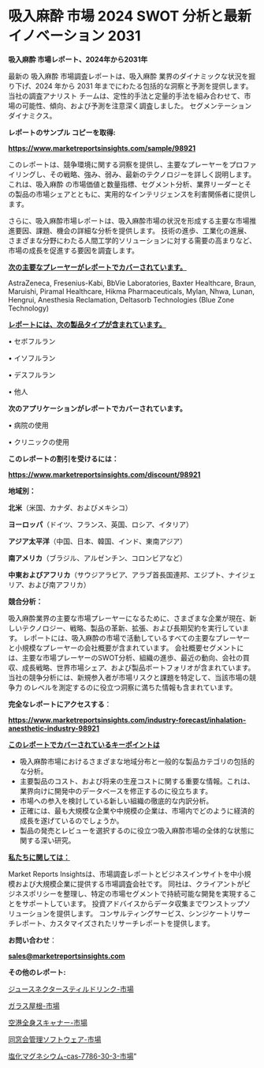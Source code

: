 # 吸入麻酔 市場 2024 SWOT 分析と最新イノベーション 2031

<strong>吸入麻酔 市場レポート、2024年から2031年</strong>

最新の 吸入麻酔 市場調査レポートは、吸入麻酔 業界のダイナミックな状況を掘り下げ、2024 年から 2031 年までにわたる包括的な洞察と予測を提供します。当社の調査アナリスト チームは、定性的手法と定量的手法を組み合わせて、市場の可能性、傾向、および予測を注意深く調査しました。 セグメンテーションダイナミクス。



<strong>レポートのサンプル コピーを取得:</strong> <a href=https://www.marketreportsinsights.com/sample/98921>

<strong><u>https://www.marketreportsinsights.com/sample/98921</u></strong></a>

このレポートは、競争環境に関する洞察を提供し、主要なプレーヤーをプロファイリングし、その戦略、強み、弱み、最新のテクノロジーを詳しく説明します。 これは、吸入麻酔 の市場価値と数量指標、セグメント分析、業界リーダーとその製品の市場シェアとともに、実用的なインテリジェンスを利害関係者に提供します。

さらに、吸入麻酔市場レポートは、吸入麻酔市場の状況を形成する主要な市場推進要因、課題、機会の詳細な分析を提供します。 技術の進歩、工業化の進展、さまざまな分野にわたる人間工学的ソリューションに対する需要の高まりなど、市場の成長を促進する要因を調査します。



<strong><u>次の主要なプレーヤーがレポートでカバーされています。</u></strong>

AstraZeneca, Fresenius-Kabi, BbVie Laboratories, Baxter Healthcare, Braun, Maruishi, Piramal Healthcare, Hikma Pharmaceuticals, Mylan, Nhwa, Lunan, Hengrui, Anesthesia Reclamation, Deltasorb Technologies (Blue Zone Technology)



<strong><u><b>レポートには、次の製品タイプが含まれています。</b></u></strong>

• セボフルラン

• イソフルラン

• デスフルラン

• 他人



<strong><b>次のアプリケーションがレポートでカバーされています。</b></strong>

• 病院の使用

• クリニックの使用



<strong><b>このレポートの割引を受けるには：</b></strong><a href=https://www.marketreportsinsights.com/discount/98921>

<strong><u>https://www.marketreportsinsights.com/discount/98921</u></strong></a>



<strong>地域別：</strong>



<strong>北米</strong>（米国、カナダ、およびメキシコ）



<strong>ヨーロッパ</strong>（ドイツ、フランス、英国、ロシア、イタリア）



<strong>アジア太平洋</strong>（中国、日本、韓国、インド、東南アジア）



<strong>南アメリカ</strong>（ブラジル、アルゼンチン、コロンビアなど）



<strong>中東およびアフリカ</strong>（サウジアラビア、アラブ首長国連邦、エジプト、ナイジェリア、および南アフリカ）



<strong>競合分析：</strong>

吸入麻酔業界の主要な市場プレーヤーになるために、さまざまな企業が現在、新しいテクノロジー、戦略、製品の革新、拡張、および長期契約を実行しています。 レポートには、吸入麻酔の市場で活動しているすべての主要なプレーヤーと小規模なプレーヤーの会社概要が含まれています。 会社概要セグメントには、主要な市場プレーヤーのSWOT分析、組織の進歩、最近の動向、会社の買収、成長戦略、世界市場シェア、および製品ポートフォリオが含まれています。 当社の競争分析には、新規参入者が市場リスクと課題を特定して、当該市場の競争力 のレベルを測定するのに役立つ洞察に満ちた情報も含まれています。



<strong>完全なレポートにアクセスする</strong>：

<a href=https://www.marketreportsinsights.com/industry-forecast/inhalation-anesthetic-industry-98921>

<strong><u>https://www.marketreportsinsights.com/industry-forecast/inhalation-anesthetic-industry-98921</u></strong></a>



<strong><u><b>このレポートでカバーされているキーポイントは</b></u></strong>
<ul>
  <li>吸入麻酔市場におけるさまざまな地域分布と一般的な製品カテゴリの包括的な分析。</li>
  <li>主要製品のコスト、および将来の生産コストに関する重要な情報。これは、業界向けに開発中のデータベースを修正するのに役立ちます。</li>
  <li>市場への参入を検討している新しい組織の徹底的な内訳分析。</li>
  <li>正確には、最も大規模な企業や中規模の企業は、市場内でどのように経済的成長を遂げているのでしょうか。</li>
  <li>製品の発売とレビューを選択するのに役立つ吸入麻酔市場の全体的な状態に関する深い研究。</li>
</ul>


<strong><u><b>私たちに関しては：</b></u></strong>

Market Reports Insightsは、市場調査レポートとビジネスインサイトを中小規模および大規模企業に提供する市場調査会社です。 同社は、クライアントがビジネスポリシーを整理し、特定の市場セグメントで持続可能な開発を実現することをサポートしています。 投資アドバイスからデータ収集までワンストップソリューションを提供します。 コンサルティングサービス、シンジケートリサーチレポート、カスタマイズされたリサーチレポートを提供します。



<strong><b>お問い合わせ</b></strong>：

<a href=mailto:sales@marketreportsinsights.com>

<strong><u>sales@marketreportsinsights.com</u></strong></a>



<strong>その他のレポート:</strong>

<a href=https://www.linkedin.com/pulse/ジュースネクタースティルドリンク-市場-2023-swot-分析と最新イノベーション-gq7lf/>ジュースネクタースティルドリンク-市場</a>

<a href=https://www.linkedin.com/pulse/ガラス屋根-市場-2023-総合分析と事業成長戦略-2030-trend-titans-360-analysis-ctgcf/>ガラス屋根-市場</a>

<a href=https://www.linkedin.com/pulse/空港全身スキャナー-市場-2023-推進要因と成長機会-2030-data-dive-discoveries-24-analysis-jagff/>空港全身スキャナー-市場</a>

<a href=https://www.linkedin.com/pulse/同窓会管理ソフトウェア-市場-2023-swot-分析と成長率-2030-bszrf/>同窓会管理ソフトウェア-市場</a>

<a href=https://www.linkedin.com/pulse/塩化マグネシウム-cas-7786-30-3-市場-2023-推進要因と成長機会-xhmlf/>塩化マグネシウム-cas-7786-30-3-市場</a>"
